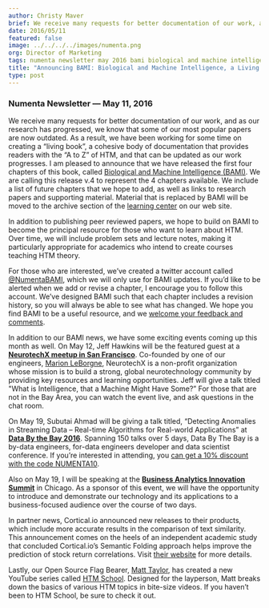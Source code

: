 ```yaml
---
author: Christy Maver
brief: We receive many requests for better documentation of our work, and as our research has progressed, we know that some of our most popular papers are now outdated. As a result, we have been working for some time on creating a living
date: 2016/05/11
featured: false
image: ../../../../images/numenta.png
org: Director of Marketing
tags: numenta newsletter may 2016 bami biological and machine intelligence living online book machine intelligence htm hierarchical temporal memory
title: "Announcing BAMI: Biological and Machine Intelligence, a Living Online Book"
type: post
---
```


### Numenta Newsletter &mdash; May 11, 2016

We receive many requests for better documentation of our work, and as our
research has progressed, we know that some of our most popular papers are now
outdated.  As a result, we have been working for some time on creating a “living
book”, a cohesive body of documentation that provides readers with the “A to Z”
of HTM, and that can be updated as our work progresses.  I am pleased to
announce that we have released the first four chapters of this book, called
[Biological and Machine Intelligence (BAMI)](/biological-and-machine-intelligence/). We
are calling this release v.4 to represent the 4 chapters available. We include a
list of future chapters that we hope to add, as well as links to research papers
and supporting material. Material that is replaced by BAMI will be moved to the
archive section of the [learning center](/learn/) on our web site.

In addition to publishing peer reviewed papers, we hope to build on BAMI to
become the principal resource for those who want to learn about HTM.  Over time,
we will include problem sets and lecture notes, making it particularly
appropriate for academics who intend to create courses teaching HTM theory.

For those who are interested, we’ve created a twitter account called
[@NumentaBAMI](https://twitter.com/NumentaBAMI), which we will only use for BAMI
updates.  If you’d like to be alerted when we add or revise a chapter, I
encourage you to follow this account. We’ve designed BAMI such that each chapter
includes a revision history, so you will always be able to see what has changed.
We hope you find BAMI to be a useful resource, and we
[welcome your feedback and comments](https://numenta.wufoo.com/forms/biological-and-machine-intelligence-bami/).

In addition to our BAMI news, we have some exciting events coming up this month
as well. On May 12, Jeff Hawkins will be the featured guest at a
**[NeurotechX meetup in San Francisco](http://www.meetup.com/NeuroTechSF/events/230385690/)**.
Co-founded by one of our engineers, [Marion LeBorgne](mailto:mleborgne@numenta.com),
NeurotechX is a non-profit organization whose mission is to build a strong,
global neurotechnology community by providing key resources and learning
opportunities.  Jeff will give a talk titled "What is Intelligence, that a
Machine Might Have Some?”  For those that are not in the Bay Area, you can watch
the event live, and ask questions in the chat room.

On May 19, Subutai Ahmad will be giving a talk titled, “Detecting Anomalies in
Streaming Data – Real-time Algorithms for Real-world Applications” at
**[Data By the Bay 2016](http://data.bythebay.io/)**. Spanning 150 talks over
5 days, Data By The Bay is a by-data engineers, for-data engineers developer and
data scientist conference. If you’re interested in attending, you
[can get a 10% discount with the code NUMENTA10](https://www.universe.com/embed/listings/BQJX8H/bookings/new?modal=1&discount_code=NUMENTA10).

Also on May 19, I will be speaking at the
**[Business Analytics Innovation Summit](https://theinnovationenterprise.com/summits/business-analytics-innovation-summit-chicago-2016)**
in Chicago.  As a sponsor of this event, we will have the opportunity to
introduce and demonstrate our technology and its applications to a
business-focused audience over the course of two days.

In partner news, Cortical.io announced new releases to their products, which
include more accurate results in the comparison of text similarity. This
announcement comes on the heels of an independent academic study that concluded
Cortical.io’s Semantic Folding approach helps improve the prediction of stock
return correlations. Visit [their website](http://cortical.io) for more details.

Lastly, our Open Source Flag Bearer, [Matt Taylor](mailto:mtaylor@numenta.com),
has created a new YouTube series called
[HTM School](https://www.youtube.com/playlist?list=PL3yXMgtrZmDqhsFQzwUC9V8MeeVOQ7eZ9).
Designed for the layperson, Matt breaks down the basics of various HTM topics in
bite-size videos.  If you haven’t been to HTM School, be sure to check it out.
